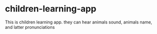 # children-learning-app
This is children learning app. they can hear animals sound, animals name, and latter pronunciations 
